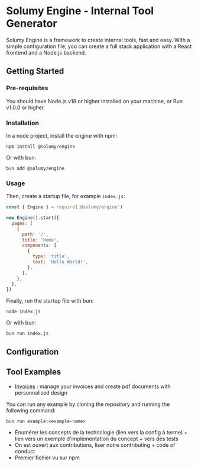 # Solumy Engine - Internal Tool Generator

Solumy Engine is a framework to create internal tools, fast and easy. With a simple configuration file, you can create a full stack application with a React frontend and a Node.js backend.

## Getting Started

### Pre-requisites

You should have Node.js v18 or higher installed on your machine, or Bun v1.0.0 or higher.

### Installation

In a node project, install the engine with npm:

```
npm install @solumy/engine
```

Or with bun:

```
bun add @solumy/engine
```

### Usage

Then, create a startup file, for example `index.js`:

```js
const { Engine } = require('@solumy/engine')

new Engine().start({
  pages: [
    {
      path: '/',
      title: 'Home',
      components: [
        {
          type: 'title',
          text: 'Hello World!',
        },
      ],
    },
  ],
})
```

Finally, run the startup file with bun:

```
node index.js
```

Or with bun:

```
bun run index.js
```

## Configuration

## Tool Examples

- [Invoices](https://github.com/solumy/engine/blob/main/examples/invoices) : manage your invoices and create pdf documents with personnalised design

You can run any example by cloning the repository and running the following command:

```
bun run example:<example-name>
```

- Énumérer les concepts de la technologie (lien vers la config à terme) + lien vers un exemple d'implémentation du concept + vers des tests
- On est ouvert aux contributions, liser notre contributing + code of conduct
- Premier fichier vu sur npm
